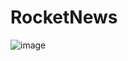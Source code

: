 <h1 text-align:"center"> RocketNews </h1

![image](https://user-images.githubusercontent.com/69200574/195168233-99273085-3489-4bb4-9007-d530a148ef0f.png)

